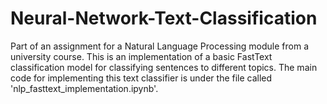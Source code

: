 # Neural-Network-Text-Classification
Part of an assignment for a Natural Language Processing module from a university course. This is an implementation of a basic FastText classification model for classifying sentences to different topics.
The main code for implementing this text classifier is under the file called 'nlp_fasttext_implementation.ipynb'.
